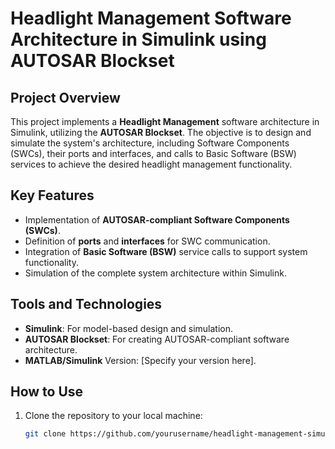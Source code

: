 # Headlight Management Software Architecture in Simulink using AUTOSAR Blockset

## Project Overview
This project implements a **Headlight Management** software architecture in Simulink, utilizing the **AUTOSAR Blockset**. The objective is to design and simulate the system's architecture, including Software Components (SWCs), their ports and interfaces, and calls to Basic Software (BSW) services to achieve the desired headlight management functionality.

## Key Features
- Implementation of **AUTOSAR-compliant Software Components (SWCs)**.
- Definition of **ports** and **interfaces** for SWC communication.
- Integration of **Basic Software (BSW)** service calls to support system functionality.
- Simulation of the complete system architecture within Simulink.

## Tools and Technologies
- **Simulink**: For model-based design and simulation.
- **AUTOSAR Blockset**: For creating AUTOSAR-compliant software architecture.
- **MATLAB/Simulink** Version: [Specify your version here].

## How to Use
1. Clone the repository to your local machine:
   ```bash
   git clone https://github.com/yourusername/headlight-management-simulink.git
